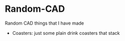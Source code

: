 # Random-CAD
Random CAD things that I have made

- Coasters: just some plain drink coasters that stack

